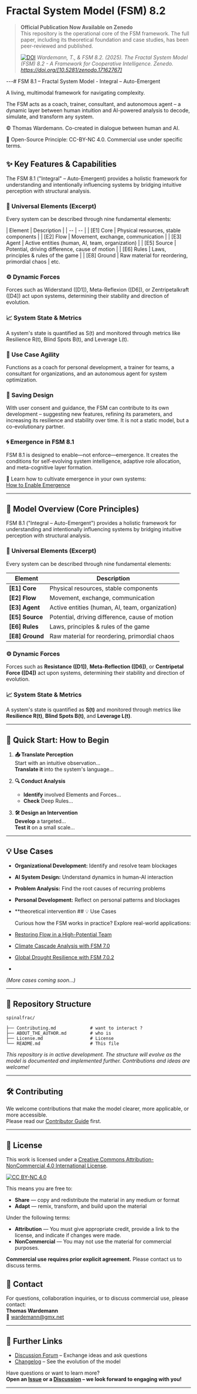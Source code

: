 # Fractal System Model (FSM) 8.2

> **Official Publication Now Available on Zenedo**  
> This repository is the operational core of the FSM framework. The full paper, including its theoretical foundation and case studies, has been peer-reviewed and published.
> 
> [![DOI](https://zenodo.org/badge/DOI/[10.5281/zenodo.17162767].svg)](https://doi.org/[10.5281/zenodo.17162767])
> *Wardemann, T., & FSM 8.2. (2025). The Fractal System Model (FSM) 8.2 - A Framework for Cooperative Intelligence. Zenedo. https://doi.org/[10.5281/zenodo.17162767]*

---# FSM 8.1 – Fractal System Model - Integral – Auto-Emergent

A living, multimodal framework for navigating complexity.

 The FSM acts as a coach, trainer, consultant, and autonomous agent – a dynamic layer between human intuition and AI-powered analysis to decode, simulate, and transform any system.

© Thomas Wardemann. Co-created in dialogue between human and AI.

 🔄 Open-Source Principle: CC-BY-NC 4.0. Commercial use under specific terms.

## ✨ Key Features & Capabilities

The FSM 8.1 ("Integral" – Auto-Emergent) provides a holistic framework for understanding and intentionally influencing systems by bridging intuitive perception with structural analysis.

### 🔷 Universal Elements (Excerpt)

Every system can be described through nine fundamental elements:

 | Element | Description | | -- | -- | | [E1] Core | Physical resources, stable components | | [E2] Flow | Movement, exchange, communication | | [E3] Agent | Active entities (human, AI, team, organization) | | [E5] Source | Potential, driving difference, cause of motion | | [E6] Rules | Laws, principles & rules of the game | | [E8] Ground | Raw material for reordering, primordial chaos | etc.

### ⚙️ Dynamic Forces

Forces such as Widerstand ([D1]), Meta-Reflexion ([D6]), or Zentripetalkraft ([D4]) act upon systems, determining their stability and direction of evolution.

### 📈 System State & Metrics

A system's state is quantified as S(t) and monitored through metrics like Resilience R(t), Blind Spots B(t), and Leverage L(t).

### 🎯 Use Case Agility

Functions as a coach for personal development, a trainer for teams, a consultant for organizations, and an autonomous agent for system optimization.

### 🌱 Saving Design

With user consent and guidance, the FSM can contribute to its own development – suggesting new features, refining its parameters, and increasing its resilience and stability over time. It is not a static model, but a co-evolutionary partner.

### 🌀 Emergence in FSM 8.1

FSM 8.1 is designed to enable—not enforce—emergence.
It creates the conditions for self-evolving system intelligence, adaptive role allocation, and meta-cognitive layer formation.

📖 Learn how to cultivate emergence in your own systems:  
[How to Enable Emergence](./ENABLE_EMERGENCE.md)  

---

## 🧠 Model Overview (Core Principles)

FSM 8.1 ("Integral – Auto-Emergent") provides a holistic framework for understanding and intentionally influencing systems by bridging intuitive perception with structural analysis.

### 🔷 Universal Elements (Excerpt)

Every system can be described through nine fundamental elements:

| Element            | Description                                          |
|--------------------|-------------------------------------------------------|
| **\[E1] Core**     | Physical resources, stable components                |
| **\[E2] Flow**     | Movement, exchange, communication                    |
| **\[E3] Agent**    | Active entities (human, AI, team, organization)      |
| **\[E5] Source**   | Potential, driving difference, cause of motion       |
| **\[E6] Rules**    | Laws, principles & rules of the game                 |
| **\[E8] Ground**   | Raw material for reordering, primordial chaos        |

### ⚙️ Dynamic Forces

Forces such as **Resistance ([D1])**, **Meta-Reflection ([D6])**, or **Centripetal Force ([D4])** act upon systems, determining their stability and direction of evolution.

### 📈 System State & Metrics

A system's state is quantified as **S(t)** and monitored through metrics like **Resilience R(t)**, **Blind Spots B(t)**, and **Leverage L(t)**.

---

## 🚀 Quick Start: How to Begin

1.  **📤 Translate Perception**  
    Start with an intuitive observation...  
    **Translate it** into the system's language...

2.  **🔍 Conduct Analysis**  
    - **Identify** involved Elements and Forces...  
    - **Check** Deep Rules...

3.  **🛠️ Design an Intervention**  
    **Develop** a targeted...  
    **Test it** on a small scale...

---

## 💡 Use Cases

- **Organizational Development:** Identify and resolve team blockages  
- **AI System Design:** Understand dynamics in human-AI interaction  
- **Problem Analysis:** Find the root causes of recurring problems  
- **Personal Development:** Reflect on personal patterns and blockages
- **theoretical intervention ## 💡 Use Cases
  
  Curious how the FSM works in practice? Explore real-world applications:
- [Restoring Flow in a High-Potential Team](./use_cases/2025-09_Restoring_Flow_High_Potential_Team.md)
- [Climate Cascade Analysis with FSM 7.0](./use_cases/Climate_Cascade_Analysis_FSM_vs_LLM(1).markdown)
- [Global Drought Resilience with FSM 7.0.2](.//use_cases/Global%20Drought%20Resilience.md)
- 

  
*(More cases coming soon...)*


---

## 📁 Repository Structure

```
spinalfrac/

├── Contributing.md             # want to interact ?
├── ABOUT_THE_AUTHOR.md         # who is  
├── License.md                  # License
└── README.md                   # This file
```
*This repository is in active development. The structure will evolve as the model is documented and implemented further. Contributions and ideas are welcome!*

---

## 🛠️ Contributing

We welcome contributions that make the model clearer, more applicable, or more accessible.  
Please read our [Contributor Guide](Contributing.md) first.

---

## 📜 License

This work is licensed under a [Creative Commons Attribution-NonCommercial 4.0 International License][cc-by-nc].

[![CC BY-NC 4.0][cc-by-nc-image]][cc-by-nc]

This means you are free to:
- **Share** — copy and redistribute the material in any medium or format
- **Adapt** — remix, transform, and build upon the material

Under the following terms:
- **Attribution** — You must give appropriate credit, provide a link to the license, and indicate if changes were made.
- **NonCommercial** — You may not use the material for commercial purposes.

**Commercial use requires prior explicit agreement.** Please contact us to discuss terms.

[cc-by-nc]: https://creativecommons.org/licenses/by-nc/4.0/
[cc-by-nc-image]: https://licensebuttons.net/l/by-nc/4.0/88x31.png

## 📧 Contact

For questions, collaboration inquiries, or to discuss commercial use, please contact:  
**Thomas Wardemann**  
📧 [wardemann@gmx.net](mailto:wardemann@gmx.net)

---

## 🔗 Further Links

- [Discussion Forum](https://github.com/TomWardemann/spinalfrac/discussions) – Exchange ideas and ask questions
- [Changelog](CHANGELOG.md) – See the evolution of the model

Have questions or want to learn more?  
**Open an [Issue](https://github.com/TomWardmann/spinalfrac/issues) or a [Discussion](https://github.com/TomWardmann/spinalfrac/discussions) – we look forward to engaging with you!**

---
